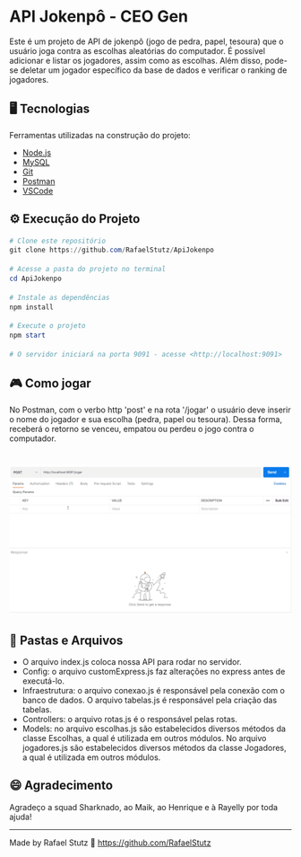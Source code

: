 # API Jokenpô - CEO Gen 

Este é um projeto de API de jokenpô (jogo de pedra, papel, tesoura) que o usuário joga contra as escolhas aleatórias do computador. É possível adicionar e listar os jogadores, assim como as escolhas. Além disso, pode-se deletar um jogador específico da base de dados e verificar o ranking de jogadores.

## 🖥️ Tecnologias

Ferramentas utilizadas na construção do projeto:

- [Node.js](https://nodejs.org/en/)
- [MySQL](https://www.mysql.com/)
- [Git](https://git-scm.com/)
- [Postman](https://www.postman.com/)
- [VSCode](https://code.visualstudio.com/)

## ⚙️ Execução do Projeto

```powershell
# Clone este repositório
git clone https://github.com/RafaelStutz/ApiJokenpo

# Acesse a pasta do projeto no terminal
cd ApiJokenpo

# Instale as dependências
npm install 

# Execute o projeto
npm start

# O servidor iniciará na porta 9091 - acesse <http://localhost:9091>
```

## 🎮 Como jogar

No Postman, com o verbo http 'post' e na rota '/jogar' o usuário deve inserir o nome do jogador e sua escolha (pedra, papel ou tesoura). 
Dessa forma, receberá o retorno se venceu, empatou ou perdeu o jogo contra o computador.

<h1 align="center">
  <img alt="Readme" title="Readme" src="Readme-gif.gif" />
</h1>

## 📁 Pastas e Arquivos

- O arquivo index.js coloca nossa API para rodar no servidor.
- Config: o arquivo customExpress.js faz alterações no express antes de executá-lo.
- Infraestrutura: o arquivo conexao.js é responsável pela conexão com o banco de dados. O arquivo tabelas.js é responsável pela criação das tabelas.
- Controllers: o arquivo rotas.js é o responsável pelas rotas.
- Models: no arquivo escolhas.js são estabelecidos diversos métodos da classe Escolhas, a qual é utilizada em outros módulos. No arquivo jogadores.js são estabelecidos diversos métodos da classe Jogadores, a qual é utilizada em outros módulos.

## 😄 Agradecimento

Agradeço a squad Sharknado, ao Maik, ao Henrique e à Rayelly por toda ajuda!

---
Made by Rafael Stutz 🤙 https://github.com/RafaelStutz
